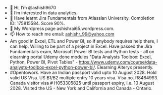 - 👋 Hi, I’m @ashish9670
- 👀 I’m interested in data analytics.
- 🌱 Have learnt Jira Fundamentals from Atlassian University. Completion ID: 175815584. Score 90%.
- 💞️ My Wordpress page ashishrai65.wordpress.com.
- 📫 How to reach me email: ashishr_99@yahoo.com
- Am good in Excel, ETL and Power BI, so if anybody requires help there, I can help. Willing to be part of a project in Excel. Have passed the Jira Fundamentals exam, Microsoft Power BI tests and Python tests - all on elearning portal Udemy done modules "Data Analysts Toolbox: Excel, Python, Power BI, Pivot Tables" - https://www.udemy.com/course/data-analysts-toolbox-excel-python-power-bi/. Elearning Alteryx presently.
- #Opentowork. Have an Indian passport valid upto 10 August 2028. Hold valid US Visa. US B1/B2 multiple entry 10 years visa. Visa no. R8464993. Canada visitor visa # H053305825 until passport expiry, i.e. 10 August 2028. Visited the US - New York and California and Canada - Ontario.
<!---
ashish9670/ashish9670 is a ✨ special ✨ repository because its `README.md` (this file) appears on your GitHub profile.
You can click the Preview link to take a look at your changes.
--->
